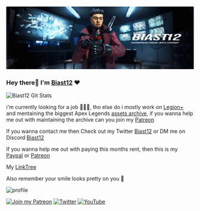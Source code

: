 ![Banner](/Main-Header.png)

### Hey there👋 I'm [Biast12](https://twitter.com/Biast12) ❤️

![Biast12 Git Stats](https://github-readme-stats.vercel.app/api?username=Biast12&show_icons=true&theme=radical&count_private=true)

i'm currently looking for a job 👨‍🎓😊, tho else do i mostly work on [Legion+](https://github.com/r-ex/LegionPlus) and mentaining the biggest Apex Legends [assets archive](https://biast12.site), if you wanna help me out with maintaining the archive can you join my [Patreon](http://patreon.com/Biast12)

If you wanna contact me then Check out my Twitter [Biast12](https://twitter.com/Biast12) or DM me on Discord [Biast12](https://discordapp.com/channels/@me/648679147085889536)

If you wanna help me out with paying this months rent, then this is my [Paypal](https://Paypal.me/Biast12) or [Patreon]([https://www.buymeacoffee.com/Biast](http://patreon.com/Biast12))

My [LinkTree](http://linktr.ee/biast12)

Also remember your smile looks pretty on you 🥰

![profile](https://discord.c99.nl/widget/theme-3/648679147085889536.png)

[![Join my Patreon](https://img.shields.io/badge/-Join%20my%20Patreon-brightgreen)](https://Patreon.com/Biast12)
[![Twitter](https://img.shields.io/twitter/follow/Biast12?style=social)](https://twitter.com/intent/follow?screen_name=Biast12) [![YouTube](https://img.shields.io/youtube/channel/subscribers/UC8MNiXA0QTDElQDnj_xxvZg?style=social)](https://www.youtube.com/channel/UC8MNiXA0QTDElQDnj_xxvZg)
